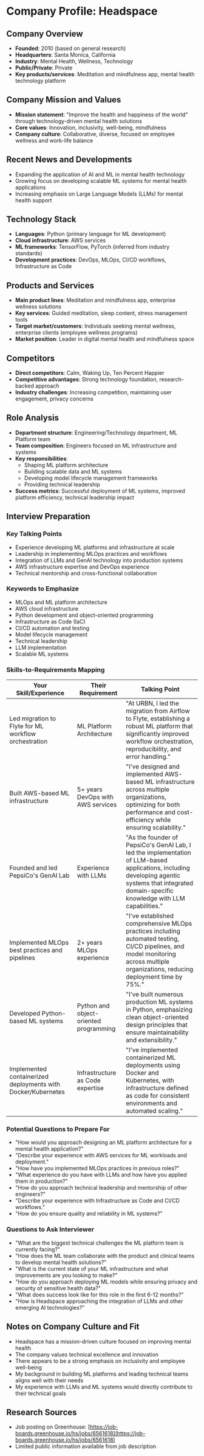 # Company Profile: Headspace

## Company Overview
- **Founded**: 2010 (based on general research)
- **Headquarters**: Santa Monica, California
- **Industry**: Mental Health, Wellness, Technology
- **Public/Private**: Private
- **Key products/services**: Meditation and mindfulness app, mental health technology platform

## Company Mission and Values
- **Mission statement**: "Improve the health and happiness of the world" through technology-driven mental health solutions
- **Core values**: Innovation, inclusivity, well-being, mindfulness
- **Company culture**: Collaborative, diverse, focused on employee wellness and work-life balance

## Recent News and Developments
- Expanding the application of AI and ML in mental health technology
- Growing focus on developing scalable ML systems for mental health applications
- Increasing emphasis on Large Language Models (LLMs) for mental health support

## Technology Stack
- **Languages**: Python (primary language for ML development)
- **Cloud infrastructure**: AWS services
- **ML frameworks**: TensorFlow, PyTorch (inferred from industry standards)
- **Development practices**: DevOps, MLOps, CI/CD workflows, Infrastructure as Code

## Products and Services
- **Main product lines**: Meditation and mindfulness app, enterprise wellness solutions
- **Key services**: Guided meditation, sleep content, stress management tools
- **Target market/customers**: Individuals seeking mental wellness, enterprise clients (employee wellness programs)
- **Market position**: Leader in digital mental health and mindfulness space

## Competitors
- **Direct competitors**: Calm, Waking Up, Ten Percent Happier
- **Competitive advantages**: Strong technology foundation, research-backed approach
- **Industry challenges**: Increasing competition, maintaining user engagement, privacy concerns

## Role Analysis
- **Department structure**: Engineering/Technology department, ML Platform team
- **Team composition**: Engineers focused on ML infrastructure and systems
- **Key responsibilities**: 
  - Shaping ML platform architecture
  - Building scalable data and ML systems
  - Developing model lifecycle management frameworks
  - Providing technical leadership
- **Success metrics**: Successful deployment of ML systems, improved platform efficiency, technical leadership impact

## Interview Preparation
### Key Talking Points
- Experience developing ML platforms and infrastructure at scale
- Leadership in implementing MLOps practices and workflows
- Integration of LLMs and GenAI technology into production systems
- AWS infrastructure expertise and DevOps experience
- Technical mentorship and cross-functional collaboration

### Keywords to Emphasize
- MLOps and ML platform architecture
- AWS cloud infrastructure
- Python development and object-oriented programming
- Infrastructure as Code (IaC)
- CI/CD automation and testing
- Model lifecycle management
- Technical leadership
- LLM implementation
- Scalable ML systems

### Skills-to-Requirements Mapping
| Your Skill/Experience | Their Requirement | Talking Point |
|----------------------|-------------------|---------------|
| Led migration to Flyte for ML workflow orchestration | ML Platform Architecture | "At URBN, I led the migration from Airflow to Flyte, establishing a robust ML platform that significantly improved workflow orchestration, reproducibility, and error handling." |
| Built AWS-based ML infrastructure | 5+ years DevOps with AWS services | "I've designed and implemented AWS-based ML infrastructure across multiple organizations, optimizing for both performance and cost-efficiency while ensuring scalability." |
| Founded and led PepsiCo's GenAI Lab | Experience with LLMs | "As the founder of PepsiCo's GenAI Lab, I led the implementation of LLM-based applications, including developing agentic systems that integrated domain-specific knowledge with LLM capabilities." |
| Implemented MLOps best practices and pipelines | 2+ years MLOps experience | "I've established comprehensive MLOps practices including automated testing, CI/CD pipelines, and model monitoring across multiple organizations, reducing deployment time by 75%." |
| Developed Python-based ML systems | Python and object-oriented programming | "I've built numerous production ML systems in Python, emphasizing clean object-oriented design principles that ensure maintainability and extensibility." |
| Implemented containerized deployments with Docker/Kubernetes | Infrastructure as Code expertise | "I've implemented containerized ML deployments using Docker and Kubernetes, with infrastructure defined as code for consistent environments and automated scaling." |

### Potential Questions to Prepare For
- "How would you approach designing an ML platform architecture for a mental health application?"
- "Describe your experience with AWS services for ML workloads and deployment."
- "How have you implemented MLOps practices in previous roles?"
- "What experience do you have with LLMs and how have you applied them in production?"
- "How do you approach technical leadership and mentorship of other engineers?"
- "Describe your experience with Infrastructure as Code and CI/CD workflows."
- "How do you ensure quality and reliability in ML systems?"

### Questions to Ask Interviewer
- "What are the biggest technical challenges the ML platform team is currently facing?"
- "How does the ML team collaborate with the product and clinical teams to develop mental health solutions?"
- "What is the current state of your ML infrastructure and what improvements are you looking to make?"
- "How do you approach deploying ML models while ensuring privacy and security of sensitive health data?"
- "What does success look like for this role in the first 6-12 months?"
- "How is Headspace approaching the integration of LLMs and other emerging AI technologies?"

## Notes on Company Culture and Fit
- Headspace has a mission-driven culture focused on improving mental health
- The company values technical excellence and innovation
- There appears to be a strong emphasis on inclusivity and employee well-being
- My background in building ML platforms and leading technical teams aligns well with their needs
- My experience with LLMs and ML systems would directly contribute to their technical goals

## Research Sources
- Job posting on Greenhouse: [https://job-boards.greenhouse.io/hs/jobs/6561618](https://job-boards.greenhouse.io/hs/jobs/6561618)
- Limited public information available from job description